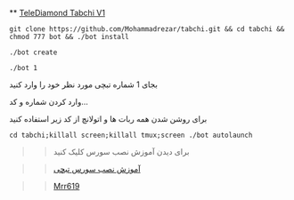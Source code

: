 ** [TeleDiamond Tabchi V1](https://t.me/TeleDiamondCh)

```
git clone https://github.com/Mohammadrezar/tabchi.git && cd tabchi && chmod 777 bot && ./bot install
```

```
./bot create
```

```
./bot 1
```
بجای 1 شماره تبچی مورد نظر خود را وارد کنید

وارد کردن شماره و کد...

برای روشن شدن همه ربات ها و اتولانچ از کد زیر استفاده کنید
```
cd tabchi;killall screen;killall tmux;screen ./bot autolaunch
```


>> برای دیدن آموزش نصب سورس کلیک کنید

>> [آموزش نصب سورس تبچی](https://t.me/TeleDiamondCh/1260)



>> [Mrr619](https://t.me/mrr619)

